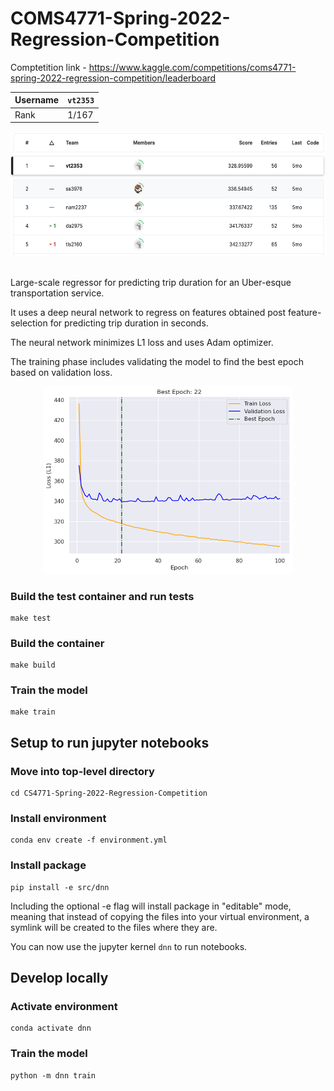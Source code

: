 # COMS4771-Spring-2022-Regression-Competition

Comptetition link - https://www.kaggle.com/competitions/coms4771-spring-2022-regression-competition/leaderboard

| Username | `vt2353` |
| ---      | ---      |
| Rank     | 1/167    |

<p align="center">
  <img src="/reports/standings.png" width="600" height="200" title="Standings">
</p>

##

Large-scale regressor for predicting trip duration for an Uber-esque transportation service.

It uses a deep neural network to regress on features obtained post feature-selection for predicting trip duration in seconds.

The neural network minimizes L1 loss and uses Adam optimizer.

The training phase includes validating the model to find the best epoch based on validation loss.

<p align="center">
  <img src="/reports/loss-curve.png" width="400" height="300" title="Standings">
</p>

### Build the test container and run tests
```
make test
```

### Build the container
```
make build
```

### Train the model
```
make train
```

## Setup to run jupyter notebooks

### Move into top-level directory
```
cd CS4771-Spring-2022-Regression-Competition
```

### Install environment
```
conda env create -f environment.yml
```

### Install package
```
pip install -e src/dnn
```
Including the optional -e flag will install package in "editable" mode, meaning that instead of copying the files into your virtual environment, a symlink will be created to the files where they are.

You can now use the jupyter kernel `dnn` to run notebooks.

## Develop locally

### Activate environment
```
conda activate dnn
```

### Train the model
```
python -m dnn train
